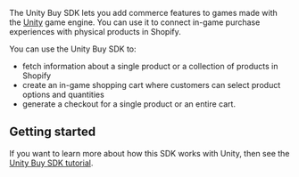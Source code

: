 The Unity Buy SDK lets you add commerce features to games made with the [Unity](//unity3d.com) game engine. You can use it to connect in-game purchase experiences with physical products in Shopify.

You can use the Unity Buy SDK to:

* fetch information about a single product or a collection of products in Shopify
* create an in-game shopping cart where customers can select product options and quantities
* generate a checkout for a single product or an entire cart.

## Getting started

If you want to learn more about how this SDK works with Unity, then see the [Unity Buy SDK tutorial](//help.shopify.com/api/sdks/custom-storefront/unity-buy-sdk/getting-started).
